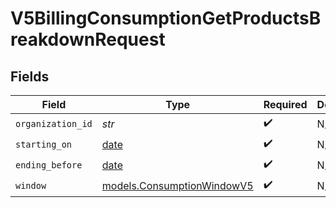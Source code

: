 # V5BillingConsumptionGetProductsBreakdownRequest


## Fields

| Field                                                                | Type                                                                 | Required                                                             | Description                                                          |
| -------------------------------------------------------------------- | -------------------------------------------------------------------- | -------------------------------------------------------------------- | -------------------------------------------------------------------- |
| `organization_id`                                                    | *str*                                                                | :heavy_check_mark:                                                   | N/A                                                                  |
| `starting_on`                                                        | [date](https://docs.python.org/3/library/datetime.html#date-objects) | :heavy_check_mark:                                                   | N/A                                                                  |
| `ending_before`                                                      | [date](https://docs.python.org/3/library/datetime.html#date-objects) | :heavy_check_mark:                                                   | N/A                                                                  |
| `window`                                                             | [models.ConsumptionWindowV5](../models/consumptionwindowv5.md)       | :heavy_check_mark:                                                   | N/A                                                                  |